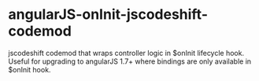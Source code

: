 # angularJS-onInit-jscodeshift-codemod
jscodeshift codemod that wraps controller logic in $onInit lifecycle hook. Useful for upgrading to angularJS 1.7+ where bindings are only available in $onInit hook.
